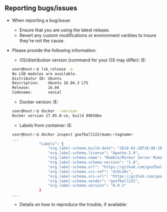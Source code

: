 ## Reporting bugs/issues

* When reporting a bug/issue:
    * Ensure that you are using the latest release.
    * Revert any custom modifications or environment varibles to insure they're not the cause.

* Please provide the following information:
    * OS/distribution version (command for your OS may differ):
    IE:
    ```bash
    user@host:~$ lsb_release -a
    No LSB modules are available.
    Distributor ID: Ubuntu
    Description:    Ubuntu 16.04.3 LTS
    Release:        16.04
    Codename:       xenial
    ```

    * Docker version:
    IE:
    ```bash
    user@host:~$ docker --version
    Docker version 17.05.0-ce, build 89658be
    ```

    * Labels from container:
    IE:
    ```bash
    user@host:~$ docker inspect goofball222/mumo:<tagname>
    ...
                "Labels": {
                    "org.label-schema.build-date": "2018-02-28T18:06:18Z",
                    "org.label-schema.license": "Apache-2.0",
                    "org.label-schema.name": "Mumble/Murmur Server Mumo Script",
                    "org.label-schema.schema-version": "1.0",
                    "org.label-schema.url": "https://github.com/goofball222/mumo",
                    "org.label-schema.vcs-ref": "dc9ca9c",
                    "org.label-schema.vcs-url": "https://github.com/goofball222/mumo.git",
                    "org.label-schema.vendor": "goofball222",
                    "org.label-schema.version": "0.0.1"
                }
    ...
    ```

    * Details on how to reproduce the trouble, if available:
